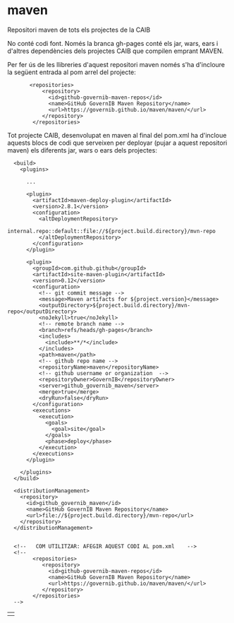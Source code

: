# maven
Repositori maven de tots els projectes de la CAIB

No conté codi font. Només la branca gh-pages conté els jar, wars, ears i d'altres dependències dels projectes CAIB que compilen emprant MAVEN.

Per fer ús de les llibreries d'aquest repositori maven només s'ha d'incloure la següent entrada al pom arrel del projecte:
```
       <repositories>
           <repository>
             <id>github-governib-maven-repos</id>
             <name>GitHub GovernIB Maven Repository</name>
             <url>https://governib.github.io/maven/maven/</url>
           </repository>
        </repositories>
```

Tot projecte CAIB, desenvolupat en maven al final del pom.xml ha d'incloue aquests blocs de codi que serveixen per deployar (pujar a aquest repositori maven) els diferents jar, wars o ears dels projectes:

```
  <build>
    <plugins>
    
      ...
    
      <plugin>
        <artifactId>maven-deploy-plugin</artifactId>
        <version>2.8.1</version>
        <configuration>
          <altDeploymentRepository>
            internal.repo::default::file://${project.build.directory}/mvn-repo
          </altDeploymentRepository>
        </configuration>
      </plugin>

      <plugin>
        <groupId>com.github.github</groupId>
        <artifactId>site-maven-plugin</artifactId>
        <version>0.12</version> 
        <configuration>
          <!-- git commit message -->
          <message>Maven artifacts for ${project.version}</message> 
          <outputDirectory>${project.build.directory}/mvn-repo</outputDirectory> 
          <noJekyll>true</noJekyll>   
          <!-- remote branch name -->
          <branch>refs/heads/gh-pages</branch> 
          <includes>
            <include>**/*</include>
          </includes>
          <path>maven</path>
          <!-- github repo name -->
          <repositoryName>maven</repositoryName>      
          <!-- github username or organization  -->
          <repositoryOwner>GovernIB</repositoryOwner>    
          <server>github_governib_maven</server>
          <merge>true</merge>
          <dryRun>false</dryRun>
        </configuration>
        <executions>
          <execution>
            <goals>
              <goal>site</goal>
            </goals>
            <phase>deploy</phase>
          </execution>
        </executions>
      </plugin>

    </plugins>
  </build>
  
  <distributionManagement>
    <repository>
      <id>github_governib_maven</id>
      <name>GitHub GovernIB Maven Repository</name>
      <url>file://${project.build.directory}/mvn-repo</url>
    </repository>
  </distributionManagement>
  
  
  <!--   COM UTILITZAR: AFEGIR AQUEST CODI AL pom.xml    -->
  <!--
        <repositories>
           <repository>
             <id>github-governib-maven-repos</id>
             <name>GitHub GovernIB Maven Repository</name>
             <url>https://governib.github.io/maven/maven/</url>
           </repository>
        </repositories>
  -->
  ```

<table>
<tr><td>
</td></tr>
</table>
